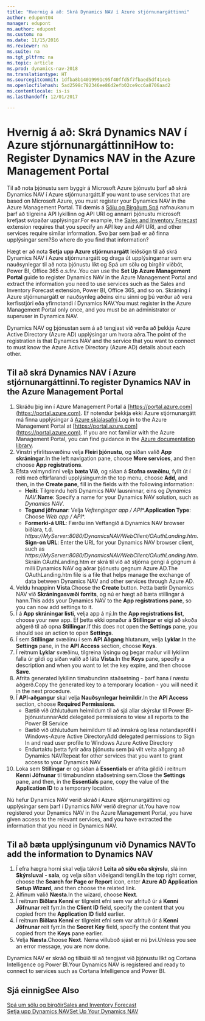 ```yaml
---
title: "Hvernig á að: Skrá Dynamics NAV í Azure stjórnunargáttinni"
author: edupont04
manager: edupont
ms.author: edupont
ms.custom: na
ms.date: 11/15/2016
ms.reviewer: na
ms.suite: na
ms.tgt_pltfrm: na
ms.topic: article
ms.prod: dynamics-nav-2018
ms.translationtype: HT
ms.sourcegitcommit: 1dfba8b14019991c95f40ffd5f7fbaed5df414eb
ms.openlocfilehash: 5ad2598c782346ee86d2efb02ce9cc6a8706aad2
ms.contentlocale: is-is
ms.lasthandoff: 12/01/2017

---
```

# <a name="how-to-register-dynamics-nav-in-the-azure-management-portal"></a><span data-ttu-id="91afa-102">Hvernig á að: Skrá Dynamics NAV í Azure stjórnunargáttinni</span><span class="sxs-lookup"><span data-stu-id="91afa-102">How to: Register Dynamics NAV in the Azure Management Portal</span></span>
<span data-ttu-id="91afa-103">Til að nota þjónustu sem byggir á Microsoft Azure þjónustu þarf að skrá Dynamics NAV í Azure stjórnunargátt.</span><span class="sxs-lookup"><span data-stu-id="91afa-103">If you want to use services that are based on Microsoft Azure, you must register your Dynamics NAV in the Azure Management Portal.</span></span> <span data-ttu-id="91afa-104">Til dæmis á [Sölu og Birgðum Spá](ui-extensions-sales-forecast.md) nafnaukanum þarf að tilgreina API lykillinn og API URI og annarri þjónustu microsoft krefjast svipaðar upplýsingar.</span><span class="sxs-lookup"><span data-stu-id="91afa-104">For example, the [Sales and Inventory Forecast](ui-extensions-sales-forecast.md) extension requires that you specify an API key and API URI, and other services require similar information.</span></span> <span data-ttu-id="91afa-105">Svo þar sem það er að finna upplýsingar sem?</span><span class="sxs-lookup"><span data-stu-id="91afa-105">So where do you find that information?</span></span>

<span data-ttu-id="91afa-106">Hægt er að nota **Setja upp Azure stjórnunargátt** leiðsögn til að skrá Dynamics NAV í Azure stjórnunargátt og draga út upplýsingarnar sem eru nauðsynlegar til að nota þjónustu líkt og Spá um sölu og birgðir viðbót, Power BI, Office 365 o.s.frv..</span><span class="sxs-lookup"><span data-stu-id="91afa-106">You can use the **Set Up Azure Management Portal** guide to register Dynamics NAV in the Azure Management Portal and extract the information you need to use services such as the Sales and Inventory Forecast extension, Power BI, Office 365, and so on.</span></span> <span data-ttu-id="91afa-107">Skráning í Azure stjórnunargátt er nauðsynleg aðeins einu sinni og þú verður að vera kerfisstjóri eða yfirnotandi í Dynamics NAV.</span><span class="sxs-lookup"><span data-stu-id="91afa-107">You must register in the Azure Management Portal only once, and you must be an administrator or superuser in Dynamics NAV.</span></span>

<span data-ttu-id="91afa-108">Dynamics NAV og þjónustan sem á að tengjast við verða að þekkja Azure Active Directory (Azure AD) upplýsingar um hvora aðra.</span><span class="sxs-lookup"><span data-stu-id="91afa-108">The point of the registration is that Dynamics NAV and the service that you want to connect to must know the Azure Active Directory (Azure AD) details about each other.</span></span>

## <a name="to-register-dynamics-nav-in-the-azure-management-portal"></a><span data-ttu-id="91afa-109">Til að skrá Dynamics NAV í Azure stjórnunargáttinni.</span><span class="sxs-lookup"><span data-stu-id="91afa-109">To register Dynamics NAV in the Azure Management Portal</span></span>
1. <span data-ttu-id="91afa-110">Skráðu þig inn í Azure Management Portal á [https://portal.azure.com](https://portal.azure.com). Ef notendur þekkja ekki Azure stjórnunargátt má finna upplýsingar á [Azure skjalasafni](https://azure.microsoft.com/en-us/documentation/articles).</span><span class="sxs-lookup"><span data-stu-id="91afa-110">Log in to the Azure Management Portal at [https://portal.azure.com](https://portal.azure.com).  If you are not familiar with the Azure Management Portal, you can find guidance in the [Azure documentation library](https://azure.microsoft.com/en-us/documentation/articles).</span></span>
2. <span data-ttu-id="91afa-111">Vinstri yfirlitssvæðinu velja **Fleiri þjónustu**, og síðan valið **App skráningar**.</span><span class="sxs-lookup"><span data-stu-id="91afa-111">In the left navigation pane, choose **More services**, and then choose **App registrations**.</span></span>
3. <span data-ttu-id="91afa-112">Efsta valmyndinni velja **bæta Við**, og síðan á **Stofna svæðinu**, fyllt út í reiti með eftirfarandi upplýsingum:</span><span class="sxs-lookup"><span data-stu-id="91afa-112">In the top menu, choose **Add**, and then, in the **Create pane**, fill in the fields with the following information:</span></span>
    - <span data-ttu-id="91afa-113">**Heiti**: Tilgreindu heiti Dynamics NAV lausninnar, eins og *Dynamics NAV*.</span><span class="sxs-lookup"><span data-stu-id="91afa-113">**Name**: Specify a name for your Dynamics NAV solution, such as *Dynamics NAV*.</span></span>
    - <span data-ttu-id="91afa-114">**Tegund jöfnunar**: Velja **Veftengingar app* / API**.</span><span class="sxs-lookup"><span data-stu-id="91afa-114">**Application Type**: Choose **Web app* / API**.</span></span>
    - <span data-ttu-id="91afa-115">**Formerki-á URL**: Færðu inn Veffangið á Dynamics NAV browser biðlara, t.d. *https://MyServer:8080/DynamicsNAV/WebClient/OAuthLanding.htm*.</span><span class="sxs-lookup"><span data-stu-id="91afa-115">**Sign-on URL**: Enter the URL for your Dynamics NAV browser client, such as *https://MyServer:8080/DynamicsNAV/WebClient/OAuthLanding.htm*.</span></span>
        <span data-ttu-id="91afa-116">Skráin OAuthLanding.htm er skrá til við að stjórna gengi á gögnum á milli Dynamics NAV og aðrar þjónustu gegnum Azure AD.</span><span class="sxs-lookup"><span data-stu-id="91afa-116">The OAuthLanding.htm file is a file that helps manage the exchange of data between Dynamics NAV and other services through Azure AD.</span></span>
4. <span data-ttu-id="91afa-117">Veldu hnappinn **Vista**.</span><span class="sxs-lookup"><span data-stu-id="91afa-117">Choose the **Create** button.</span></span>
    <span data-ttu-id="91afa-118">Þetta bætir Dynamics NAV við **Skráningasvæði forrits**, og nú er hægt að bæta stillingar á hann.</span><span class="sxs-lookup"><span data-stu-id="91afa-118">This adds your Dynamics NAV to the **App registrations pane**, so you can now add settings to it.</span></span>
5. <span data-ttu-id="91afa-119">Í á **App skráningar listi**, velja app á ný.</span><span class="sxs-lookup"><span data-stu-id="91afa-119">In the **App registrations list**, choose your new app.</span></span> <span data-ttu-id="91afa-120">Ef þetta ekki opnaður á **Stillingar** er eigi að skoða aðgerð til að opna **Stillingar**.</span><span class="sxs-lookup"><span data-stu-id="91afa-120">If this does not open the **Settings** pane, you should see an action to open **Settings**.</span></span>
6. <span data-ttu-id="91afa-121">Í sem **Stillingar** svæðinu í sem **API Aðgang** hlutanum, velja **Lyklar**.</span><span class="sxs-lookup"><span data-stu-id="91afa-121">In the **Settings** pane, in the **API Access** section, choose **Keys**.</span></span>
7. <span data-ttu-id="91afa-122">Í reitnum **Lyklar** svæðinu, tilgreina lýsingu og þegar maður vill lykilinn falla úr gildi og síðan valið að láta **Vista**.</span><span class="sxs-lookup"><span data-stu-id="91afa-122">In the **Keys** pane, specify a description and when you want to let the key expire, and then choose **Save**.</span></span>
8. <span data-ttu-id="91afa-123">Afrita generated lykilinn tímabundinn staðsetning - þarf hana í næstu aðgerð.</span><span class="sxs-lookup"><span data-stu-id="91afa-123">Copy the generated key to a temporary location - you will need it in the next procedure.</span></span>
9. <span data-ttu-id="91afa-124">Í **API-aðgangur** skal velja **Nauðsynlegar heimildir**.</span><span class="sxs-lookup"><span data-stu-id="91afa-124">In the **API Access** section, choose **Required Permissions**.</span></span>
    - <span data-ttu-id="91afa-125">Bætið við úthlutuðum heimildum til að sjá allar skýrslur til Power BI-þjónustunnar</span><span class="sxs-lookup"><span data-stu-id="91afa-125">Add delegated permissions to view all reports to the Power BI Service</span></span>
    - <span data-ttu-id="91afa-126">Bætið við úthlutuðum heimildum til að innskrá og lesa notandaprófíl í Windows-Azure Active Directory</span><span class="sxs-lookup"><span data-stu-id="91afa-126">Add delegated permissions to Sign In and read user profile to Windows Azure Active Directory</span></span>
    - <span data-ttu-id="91afa-127">Endurtaktu þetta fyrir aðra þjónustu sem þú vilt veita aðgang að Dynamics NAV</span><span class="sxs-lookup"><span data-stu-id="91afa-127">Repeat for other services that you want to grant access to your Dynamics NAV</span></span>
10. <span data-ttu-id="91afa-128">Loka sem **Stillingar** er og síðan á **Essentials** er afrita gildið í reitnum **Kenni Jöfnunar** til tímabundinn staðsetning sem.</span><span class="sxs-lookup"><span data-stu-id="91afa-128">Close the **Settings** pane, and then, in the **Essentials** pane, copy the value of the **Application ID** to a temporary location.</span></span>

<span data-ttu-id="91afa-129">Nú hefur Dynamics NAV verið skráð í Azure stjórnunargáttinni og upplýsingar sem þarf í Dynamics NAV verið dregnar út.</span><span class="sxs-lookup"><span data-stu-id="91afa-129">You have now registered your Dynamics NAV in the Azure Management Portal, you have given access to the relevant services, and you have extracted the information that you need in Dynamics NAV.</span></span>  

## <a name="to-add-the-information-to-dynamics-nav"></a><span data-ttu-id="91afa-130">Til að bæta upplýsingunum við Dynamics NAV</span><span class="sxs-lookup"><span data-stu-id="91afa-130">To add the information to Dynamics NAV</span></span>
1. <span data-ttu-id="91afa-131">Í efra hægra horni skal velja táknið **Leita að síðu eða skýrslu**, slá inn **Skýrsluval - sala**, og velja síðan viðeigandi tengil.</span><span class="sxs-lookup"><span data-stu-id="91afa-131">In the top right corner, choose the **Search for Page or Report** icon, enter **Azure AD Application Setup Wizard**, and then choose the related link.</span></span>
2. <span data-ttu-id="91afa-132">Álfinum valið **Næsta**.</span><span class="sxs-lookup"><span data-stu-id="91afa-132">In the wizard, choose **Next**.</span></span>
3. <span data-ttu-id="91afa-133">Í reitnum **Biðlara Kenni** er tilgreint efni sem var afrituð úr á **Kenni Jöfnunar** reit fyrr.</span><span class="sxs-lookup"><span data-stu-id="91afa-133">In the **Client ID** field, specify the content that you copied from the **Application ID** field earlier.</span></span>
4. <span data-ttu-id="91afa-134">Í reitnum **Biðlara Kenni** er tilgreint efni sem var afrituð úr á **Kenni Jöfnunar** reit fyrr.</span><span class="sxs-lookup"><span data-stu-id="91afa-134">In the **Secret Key** field, specify the content that you copied from the **Keys** pane earlier.</span></span>
5. <span data-ttu-id="91afa-135">Velja **Næsta**.</span><span class="sxs-lookup"><span data-stu-id="91afa-135">Choose **Next**.</span></span> <span data-ttu-id="91afa-136">Nema villuboð sjást er nú því.</span><span class="sxs-lookup"><span data-stu-id="91afa-136">Unless you see an error message, you are now done.</span></span>

<span data-ttu-id="91afa-137">Dynamics NAV er skráð og tilbúið til að tengjast við þjónustu líkt og Cortana Intelligence og Power BI.</span><span class="sxs-lookup"><span data-stu-id="91afa-137">Your Dynamics NAV is registered and ready to connect to services such as Cortana Intelligence and Power BI.</span></span>

## <a name="see-also"></a><span data-ttu-id="91afa-138">Sjá einnig</span><span class="sxs-lookup"><span data-stu-id="91afa-138">See Also</span></span>
[<span data-ttu-id="91afa-139">Spá um sölu og birgðir</span><span class="sxs-lookup"><span data-stu-id="91afa-139">Sales and Inventory Forecast</span></span>](ui-extensions-sales-forecast.md)  
[<span data-ttu-id="91afa-140">Setja upp Dynamics NAV</span><span class="sxs-lookup"><span data-stu-id="91afa-140">Set Up Your Dynamics NAV</span></span>](setup.md)  

